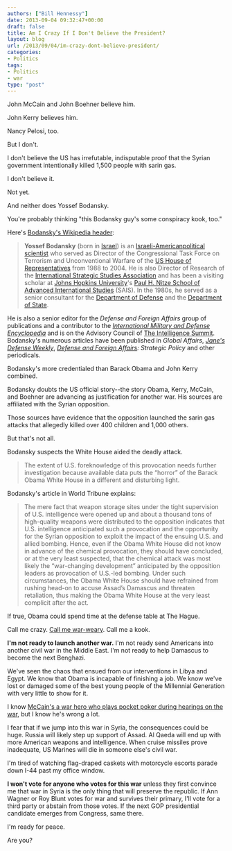 ```yaml
---
authors: ["Bill Hennessy"]
date: 2013-09-04 09:32:47+00:00
draft: false
title: Am I Crazy If I Don't Believe the President?
layout: blog
url: /2013/09/04/im-crazy-dont-believe-president/
categories:
- Politics
tags:
- Politics
- war
type: "post"
---
```


John McCain and John Boehner believe him.

John Kerry believes him.

Nancy Pelosi, too.

But I don't.

I don't believe the US has irrefutable, indisputable proof that the Syrian government intentionally killed 1,500 people with sarin gas.

I don't believe it.

Not yet.

And neither does Yossef Bodansky.

You're probably thinking "this Bodansky guy's some conspiracy kook, too."

Here's [Bodansky's Wikipedia header](https://en.wikipedia.org/wiki/Yossef_Bodansky):


> **Yossef Bodansky** (born in [Israel](https://en.wikipedia.org/wiki/Israel)) is an [Israeli-American](https://en.wikipedia.org/wiki/Israeli-American)[political scientist](https://en.wikipedia.org/wiki/Political_scientist) who served as Director of the Congressional Task Force on Terrorism and Unconventional Warfare of the [US House of Representatives](https://en.wikipedia.org/wiki/US_House_of_Representatives) from 1988 to 2004. He is also Director of Research of the [International Strategic Studies Association](https://en.wikipedia.org/wiki/International_Strategic_Studies_Association) and has been a visiting scholar at [Johns Hopkins University](https://en.wikipedia.org/wiki/Johns_Hopkins_University)'s [Paul H. Nitze School of Advanced International Studies](https://en.wikipedia.org/wiki/Paul_H._Nitze_School_of_Advanced_International_Studies) (SAIS). In the 1980s, he served as a senior consultant for the [Department of Defense](https://en.wikipedia.org/wiki/United_States_Department_of_Defense) and the [Department of State](https://en.wikipedia.org/wiki/Department_of_State).

He is also a senior editor for the _Defense and Foreign Affairs_ group of publications and a contributor to the _[International Military and Defense Encyclopedia](https://en.wikipedia.org/w/index.php?title=International_Military_and_Defense_Encyclopedia&action=edit&redlink=1)_ and is on the Advisory Council of [The Intelligence Summit](https://en.wikipedia.org/wiki/The_Intelligence_Summit). Bodansky's numerous articles have been published in _Global Affairs_, _[Jane's Defense Weekly](https://en.wikipedia.org/wiki/Jane%27s_Defense_Weekly)_, _[Defense and Foreign Affairs](https://en.wikipedia.org/w/index.php?title=Defense_and_Foreign_Affairs&action=edit&redlink=1): Strategic Policy_ and other periodicals.


Bodansky's more credentialed than Barack Obama and John Kerry combined.

Bodansky doubts the US official story--the story Obama, Kerry, McCain, and Boehner are advancing as justification for another war. His sources are affiliated with the Syrian opposition.

Those sources have evidence that the opposition launched the sarin gas attacks that allegedly killed over 400 children and 1,000 others.

But that's not all.

Bodansky suspects the White House aided the deadly attack.


> The extent of U.S. foreknowledge of this provocation needs further investigation because available data puts the “horror” of the Barack Obama White House in a different and disturbing light.


Bodansky's article in World Tribune explains:


> The mere fact that weapon storage sites under the tight supervision of U.S. intelligence were opened up and about a thousand tons of high-quality weapons were distributed to the opposition indicates that U.S. intelligence anticipated such a provocation and the opportunity for the Syrian opposition to exploit the impact of the ensuing U.S. and allied bombing. Hence, even if the Obama White House did not know in advance of the chemical provocation, they should have concluded, or at the very least suspected, that the chemical attack was most likely the “war-changing development” anticipated by the opposition leaders as provocation of U.S.-led bombing. Under such circumstances, the Obama White House should have refrained from rushing head-on to accuse Assad’s Damascus and threaten retaliation, thus making the Obama White House at the very least complicit after the act.


If true, Obama could spend time at the defense table at The Hague.

Call me crazy. [Call me war-weary](https://www.theamericanconservative.com/dreher/poll-americans-broadly-oppose-war-on-syria/?utm_source=rss&utm_medium=rss&utm_campaign=poll-americans-broadly-oppose-war-on-syria). Call me a kook.

**I'm not ready to launch another war.** I'm not ready send Americans into another civil war in the Middle East. I'm not ready to help Damascus to become the next Benghazi.

We've seen the chaos that ensued from our interventions in Libya and Egypt. We know that Obama is incapable of finishing a job. We know we've lost or damaged some of the best young people of the Millennial Generation with very little to show for it.

I know [McCain's a war hero who plays pocket poker during hearings on the war](https://www.theamericanconservative.com/dreher/john-mccain-gambling-poker-syria/), but I know he's wrong a lot.

I fear that if we jump into this war in Syria, the consequences could be huge. Russia will likely step up support of Assad. Al Qaeda will end up with more American weapons and intelligence. When cruise missiles prove inadequate, US Marines will die in someone else's civil war.

I'm tired of watching flag-draped caskets with motorcycle escorts parade down I-44 past my office window.

**I won't vote for anyone who votes for this war** unless they first convince me that war in Syria is the only thing that will preserve the republic. If Ann Wagner or Roy Blunt votes for war and survives their primary, I'll vote for a third party or abstain from those votes. If the next GOP presidential candidate emerges from Congress, same there.

I'm ready for peace.

Are you?
